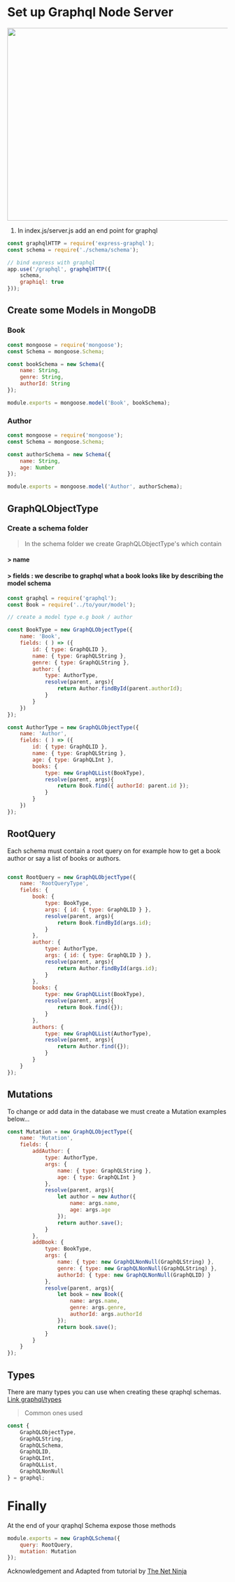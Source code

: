 # Set up Graphql Node Server
<div align="center">
<img src="https://uvn8ig.am.files.1drv.com/y4mwu_wfrCp2wTn8NHUh7DMjG5DyR8Ch6vvlamnRtwGzp5gwoCyTsd-PSpU-Klkk6bEarxLT6djH9Z-uvNVgTOd78i5Hdxi_eLNkLLxs1Cd2xiDeXHxerA890VqW4Wglik5bh24TmwxcyU7emnPdaLLOkVbOCd_DPcjQGFMe4dkH7w8T96cnv2G3a6TEkKevWh_BxXt_sB-J7yfqFbFq9p6lA?width=660&height=440&cropmode=none" width="660" height="440" />
</div>

1. In index.js/server.js add an end point for graphql

```javascript
const graphqlHTTP = require('express-graphql');
const schema = require('./schema/schema');

// bind express with graphql
app.use('/graphql', graphqlHTTP({
    schema,
    graphiql: true
}));

```
## Create some Models in MongoDB

### Book

```javascript
const mongoose = require('mongoose');
const Schema = mongoose.Schema;

const bookSchema = new Schema({
    name: String,
    genre: String,
    authorId: String
});

module.exports = mongoose.model('Book', bookSchema);

```

### Author

```javascript
const mongoose = require('mongoose');
const Schema = mongoose.Schema;

const authorSchema = new Schema({
    name: String,
    age: Number
});

module.exports = mongoose.model('Author', authorSchema);

```



## GraphQLObjectType


### Create a schema folder

> In the schema folder we create GraphQLObjectType's which contain

####  > name

#### > fields : we describe to graphql what a book looks like by describing the model schema 

```javascript
const graphql = require('graphql');
const Book = require('../to/your/model');

// create a model type e.g book / author

const BookType = new GraphQLObjectType({
    name: 'Book',
    fields: ( ) => ({
        id: { type: GraphQLID },
        name: { type: GraphQLString },
        genre: { type: GraphQLString },
        author: {
            type: AuthorType,
            resolve(parent, args){
                return Author.findById(parent.authorId);
            }
        }
    })
});

const AuthorType = new GraphQLObjectType({
    name: 'Author',
    fields: ( ) => ({
        id: { type: GraphQLID },
        name: { type: GraphQLString },
        age: { type: GraphQLInt },
        books: {
            type: new GraphQLList(BookType),
            resolve(parent, args){
                return Book.find({ authorId: parent.id });
            }
        }
    })
});

```
## RootQuery
Each schema must contain a root query on for example how to get a book author or say a list of books or authors.

```javascript

const RootQuery = new GraphQLObjectType({
    name: 'RootQueryType',
    fields: {
        book: {
            type: BookType,
            args: { id: { type: GraphQLID } },
            resolve(parent, args){
                return Book.findById(args.id);
            }
        },
        author: {
            type: AuthorType,
            args: { id: { type: GraphQLID } },
            resolve(parent, args){
                return Author.findById(args.id);
            }
        },
        books: {
            type: new GraphQLList(BookType),
            resolve(parent, args){
                return Book.find({});
            }
        },
        authors: {
            type: new GraphQLList(AuthorType),
            resolve(parent, args){
                return Author.find({});
            }
        }
    }
});

```
## Mutations

To change or add data in the database we must create a Mutation examples below...

```javascript
const Mutation = new GraphQLObjectType({
    name: 'Mutation',
    fields: {
        addAuthor: {
            type: AuthorType,
            args: {
                name: { type: GraphQLString },
                age: { type: GraphQLInt }
            },
            resolve(parent, args){
                let author = new Author({
                    name: args.name,
                    age: args.age
                });
                return author.save();
            }
        },
        addBook: {
            type: BookType,
            args: {
                name: { type: new GraphQLNonNull(GraphQLString) },
                genre: { type: new GraphQLNonNull(GraphQLString) },
                authorId: { type: new GraphQLNonNull(GraphQLID) }
            },
            resolve(parent, args){
                let book = new Book({
                    name: args.name,
                    genre: args.genre,
                    authorId: args.authorId
                });
                return book.save();
            }
        }
    }
});

```

## Types

There are many types you can use when creating these qraphql schemas. [Link graphql/types](https://graphql.org/graphql-js/type/)

> Common ones used

```javascript
const {
    GraphQLObjectType,
    GraphQLString,
    GraphQLSchema,
    GraphQLID,
    GraphQLInt,
    GraphQLList,
    GraphQLNonNull
} = graphql;

```

# Finally

At the end of your qraphql Schema expose those methods

```javascript
module.exports = new GraphQLSchema({
    query: RootQuery,
    mutation: Mutation
});

```
Acknowledgement and Adapted from tutorial by
  [The Net Ninja](https://www.thenetninja.co.uk/)


